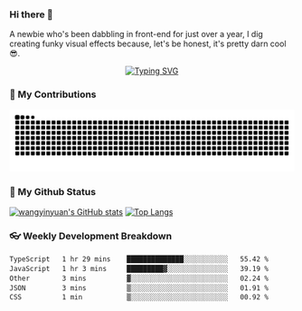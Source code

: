 ### Hi there 👋

<!--
**wangyinyuan/wangyinyuan** is a ✨ _special_ ✨ repository because its `README.md` (this file) appears on your GitHub profile.

Here are some ideas to get you started:

- 🔭 I’m currently working on ...
- 🌱 I’m currently learning ...
- 👯 I’m looking to collaborate on ...
- 🤔 I’m looking for help with ...
- 💬 Ask me about ...
- 📫 How to reach me: ...
- 😄 Pronouns: ...
- ⚡ Fun fact: ...
-->

A newbie who's been dabbling in front-end for just over a year, I dig creating funky visual effects because, let's be honest, it's pretty darn cool 😎.

<div align="center">

[![Typing SVG](https://readme-typing-svg.demolab.com/?lines=Just+a+spark+of+curiosity_&height=100&width=500&size=25&font=Zhi+Mang+Xing&color=D6A2E8&center=true&vCenter=true)](https://git.io/typing-svg)
  
</div>

### 🙌 My Contributions

<picture>
  <source media="(prefers-color-scheme: dark)" srcset="https://raw.githubusercontent.com/wangyinyuan/wangyinyuan/output/github-contribution-grid-snake-dark.svg">
  <source media="(prefers-color-scheme: light)" srcset="https://raw.githubusercontent.com/wangyinyuan/wangyinyuan/output/github-contribution-grid-snake.svg">
  <img alt="github contribution grid snake animation" src="https://raw.githubusercontent.com/wangyinyuan/wangyinyuan/output/github-contribution-grid-snake.svg">
</picture>

### 🌟 My Github Status

[![wangyinyuan's GitHub stats](https://github-readme-stats.vercel.app/api?username=wangyinyuan&show_icons=true&theme=ocean_dark)](https://github.com/wangyinyuan/github-readme-stats)
[![Top Langs](https://github-readme-stats.vercel.app/api/top-langs/?username=wangyinyuan&layout=compact)](https://github.com/wangyinyuan/github-readme-stats)

### 👓 Weekly Development Breakdown

<!--START_SECTION:waka-->

```txt
TypeScript   1 hr 29 mins    ██████████████░░░░░░░░░░░   55.42 %
JavaScript   1 hr 3 mins     █████████▓░░░░░░░░░░░░░░░   39.19 %
Other        3 mins          ▓░░░░░░░░░░░░░░░░░░░░░░░░   02.24 %
JSON         3 mins          ▒░░░░░░░░░░░░░░░░░░░░░░░░   01.91 %
CSS          1 min           ▒░░░░░░░░░░░░░░░░░░░░░░░░   00.92 %
```

<!--END_SECTION:waka-->
